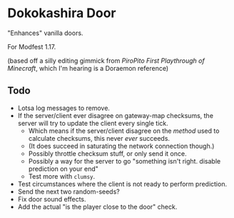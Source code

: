# Dokokashira Door

"Enhances" vanilla doors.

For Modfest 1.17.

(based off a silly editing gimmick from *PiroPito First Playthrough of Minecraft*, which I'm hearing is a Doraemon reference)

## Todo

* Lotsa log messages to remove.
* If the server/client ever disagree on gateway-map checksums, the server will try to update the client every single tick.
	* Which means if the server/client disagree on the *method* used to calculate checksums, this never *ever* succeeds.
	* (It does succeed in saturating the network connection though.)
	* Possibly throttle checksum stuff, or only send it once.
	* Possibly a way for the server to go "something isn't right. disable prediction on your end"
	* Test more with `clumsy`.
* Test circumstances where the client is not ready to perform prediction.
* Send the next two random-seeds?
* Fix door sound effects.
* Add the actual "is the player close to the door" check.